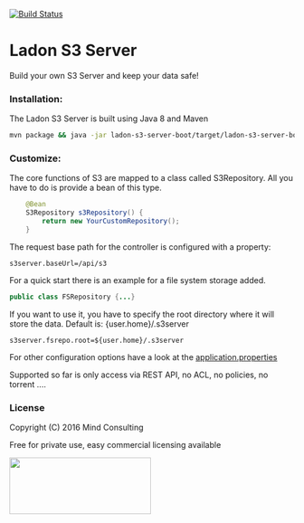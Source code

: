 [![Build Status](https://travis-ci.org/mindmill/ladon-s3-server.svg?branch=master)](https://travis-ci.org/mindmill/ladon-s3-server)

# Ladon S3 Server
Build your own S3 Server and keep your data safe! 

### Installation:
The Ladon S3 Server is built using Java 8 and Maven
```bash
mvn package && java -jar ladon-s3-server-boot/target/ladon-s3-server-boot-{version}.jar
```

### Customize:
The core functions of S3 are mapped to a class called S3Repository.
All you have to do is provide a bean of this type.
```java
    @Bean
    S3Repository s3Repository() {
        return new YourCustomRepository();
    }

```

The request base path for the controller is configured with a property:
```properties
s3server.baseUrl=/api/s3
```
For a quick start there is an example for a file system storage added.
```java
public class FSRepository {...}
```
If you want to use it, you have to specify the root directory where it will store the data.
Default is: {user.home}/.s3server

```properties
s3server.fsrepo.root=${user.home}/.s3server
```
For other configuration options have a look at the [application.properties]( ladon-s3-server/ladon-s3-server-boot/src/main/resources/application.properties ) 

Supported so far is only access via REST API, no ACL, no policies, no torrent ....

### License
Copyright (C) 2016 Mind Consulting

Free for private use, easy commercial licensing available

<a href="http://mind-consulting.de/"><img src="http://mind-consulting.de/img/logo_no_bg.png"  height="100" width="250" ></a>

